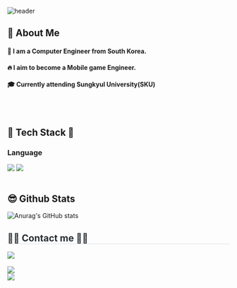 <div>

  <!--Header-->
  ![header](https://capsule-render.vercel.app/api?type=cylinder&color=gradient&height=300&section=header&text=hello%20world✋✋)
  
</div>
<div>
  <!--Body-->
  
  ## 👀 About Me
  #### :raising_hand: I am a Computer Engineer from South Korea.<br/>
  #### :fire: I aim to become a Mobile game Engineer.<br/>
  #### :mortar_board: Currently attending Sungkyul University(SKU)
  <br/>
  <br/>

## 🎉 Tech Stack 🎉
  ### Language
  <!--C-->
  <img src="https://img.shields.io/badge/c-A8B9CC?style=flat-square&logo=c&logoColor=white"/>
  <!--C++-->
  <img src="https://img.shields.io/badge/cplusplus-00599C?style=flat-square&logo=cplusplus&logoColor=white"/>
  
  <br/>
  <br/>
  

  ## 😎 Github Stats
  ![Anurag's GitHub stats](https://github-readme-stats.vercel.app/api?username=Jungyh0&show_icons=true&theme=react)
  <br/>
<h2 style="border-bottom: 1px solid #d8dee4; color: #282d33;"> 🧑‍💻 Contact me 🧑‍💻 </h2>
  <div>
    <div> 
    <a href=https://velog.io/@dudghks048/posts> <img src="https://img.shields.io/badge/Velog-20C997?style=for-the-badge&logo=Velog&logoColor=white&link=https://velog.io/@dudghks048/posts"> </a>
          </div>  <br> 
    <div style="text-align: left;">  </div> 
    </div>
      <div>
    <div> 
         <a href=https://www.instagram.com/yeonghwan2471> <img src="https://img.shields.io/badge/Instagram-E4405F?style=for-the-    badge&logo=Instagram&logoColor=white&link=https://www.instagram.com/yeonghwan2471"> </a>
      <div>
         <a href=mailto:wjddudghks048@gmail.com> <img src="https://img.shields.io/badge/Gmail-EA4335?style=for-the-badge&logo=Gmail&logoColor=white&link=mailto:wjddudghks048@gmail.com"> </a>
          </div><br>
    <div align= "center">  </div>
</p><br>
